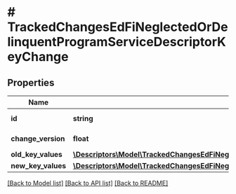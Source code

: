 # # TrackedChangesEdFiNeglectedOrDelinquentProgramServiceDescriptorKeyChange

## Properties

Name | Type | Description | Notes
------------ | ------------- | ------------- | -------------
**id** | **string** | Resource identifier | [optional]
**change_version** | **float** | Change version | [optional]
**old_key_values** | [**\Descriptors\Model\TrackedChangesEdFiNeglectedOrDelinquentProgramServiceDescriptorKey**](TrackedChangesEdFiNeglectedOrDelinquentProgramServiceDescriptorKey.md) |  | [optional]
**new_key_values** | [**\Descriptors\Model\TrackedChangesEdFiNeglectedOrDelinquentProgramServiceDescriptorKey**](TrackedChangesEdFiNeglectedOrDelinquentProgramServiceDescriptorKey.md) |  | [optional]

[[Back to Model list]](../../README.md#models) [[Back to API list]](../../README.md#endpoints) [[Back to README]](../../README.md)

